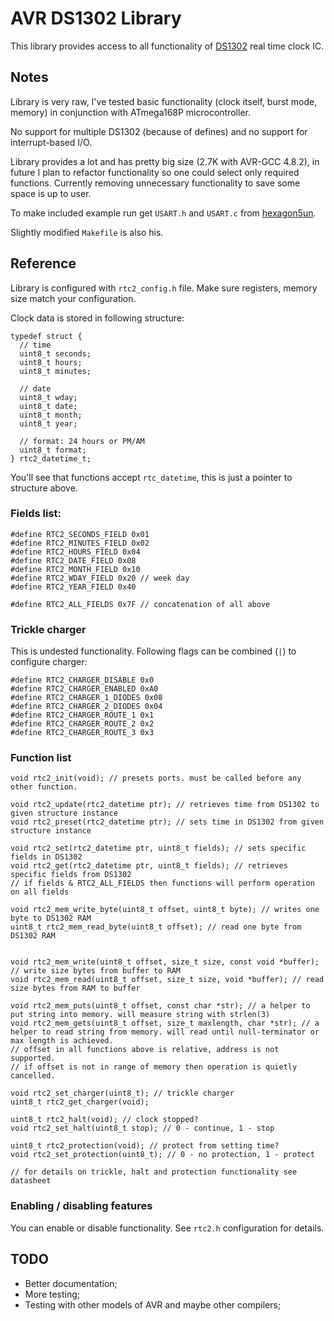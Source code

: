 # AVR DS1302 Library

This library provides access to all functionality of [DS1302](http://www.maximintegrated.com/datasheet/index.mvp/id/2685) real time clock IC.

## Notes

Library is very raw, I've tested basic functionality (clock itself, burst mode, memory) in conjunction with ATmega168P microcontroller.

No support for multiple DS1302 (because of defines) and no support for interrupt-based I/O.

Library provides a lot and has pretty big size (2.7K with AVR-GCC 4.8.2), in future I plan to refactor functionality so one could select only required functions. Currently removing unnecessary functionality to save some space is up to user.

To make included example run get `USART.h` and `USART.c` from [hexagon5un](https://github.com/hexagon5un/AVR-Programming.git).

Slightly modified `Makefile` is also his.

## Reference

Library is configured with `rtc2_config.h` file. Make sure registers, memory size match your configuration.

Clock data is stored in following structure:

```
typedef struct {
  // time
  uint8_t seconds;
  uint8_t hours;
  uint8_t minutes;

  // date
  uint8_t wday;
  uint8_t date;
  uint8_t month;
  uint8_t year;

  // format: 24 hours or PM/AM
  uint8_t format;
} rtc2_datetime_t;
```

You'll see that functions accept `rtc_datetime`, this is just a pointer to structure above.

### Fields list:

```
#define RTC2_SECONDS_FIELD 0x01
#define RTC2_MINUTES_FIELD 0x02
#define RTC2_HOURS_FIELD 0x04
#define RTC2_DATE_FIELD 0x08
#define RTC2_MONTH_FIELD 0x10
#define RTC2_WDAY_FIELD 0x20 // week day
#define RTC2_YEAR_FIELD 0x40

#define RTC2_ALL_FIELDS 0x7F // concatenation of all above
```

### Trickle charger

This is undested functionality. Following flags can be combined (`|`) to configure charger:

```
#define RTC2_CHARGER_DISABLE 0x0
#define RTC2_CHARGER_ENABLED 0xA0
#define RTC2_CHARGER_1_DIODES 0x08
#define RTC2_CHARGER_2_DIODES 0x04
#define RTC2_CHARGER_ROUTE_1 0x1
#define RTC2_CHARGER_ROUTE_2 0x2
#define RTC2_CHARGER_ROUTE_3 0x3
```

### Function list

```
void rtc2_init(void); // presets ports. must be called before any other function.

void rtc2_update(rtc2_datetime ptr); // retrieves time from DS1302 to given structure instance
void rtc2_preset(rtc2_datetime ptr); // sets time in DS1302 from given structure instance

void rtc2_set(rtc2_datetime ptr, uint8_t fields); // sets specific fields in DS1302
void rtc2_get(rtc2_datetime ptr, uint8_t fields); // retrieves specific fields from DS1302
// if fields & RTC2_ALL_FIELDS then functions will perform operation on all fields

void rtc2_mem_write_byte(uint8_t offset, uint8_t byte); // writes one byte to DS1302 RAM
uint8_t rtc2_mem_read_byte(uint8_t offset); // read one byte from DS1302 RAM


void rtc2_mem_write(uint8_t offset, size_t size, const void *buffer); // write size bytes from buffer to RAM
void rtc2_mem_read(uint8_t offset, size_t size, void *buffer); // read size bytes from RAM to buffer

void rtc2_mem_puts(uint8_t offset, const char *str); // a helper to put string into memory. will measure string with strlen(3)
void rtc2_mem_gets(uint8_t offset, size_t maxlength, char *str); // a helper to read string from memory. will read until null-terminator or max length is achieved.
// offset in all functions above is relative, address is not supported.
// if offset is not in range of memory then operation is quietly cancelled.

void rtc2_set_charger(uint8_t); // trickle charger
uint8_t rtc2_get_charger(void);

uint8_t rtc2_halt(void); // clock stopped?
void rtc2_set_halt(uint8_t stop); // 0 - continue, 1 - stop

uint8_t rtc2_protection(void); // protect from setting time?
void rtc2_set_protection(uint8_t); // 0 - no protection, 1 - protect

// for details on trickle, halt and protection functionality see datasheet

```

### Enabling / disabling features

You can enable or disable functionality. See `rtc2.h` configuration
for details.

## TODO

* Better documentation;
* More testing;
* Testing with other models of AVR and maybe other compilers;
